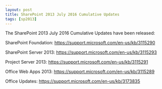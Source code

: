 ```yaml
---
layout: post
title: SharePoint 2013 July 2016 Cumulative Updates
tags: [sp2013]
---
```


The SharePoint 2013 July 2016 Cumulative Updates have been released:

SharePoint Foundation: <https://support.microsoft.com/en-us/kb/3115290>

SharePoint Server 2013: <https://support.microsoft.com/en-us/kb/3115293>

Project Server 2013: <https://support.microsoft.com/en-us/kb/3115291>

Office Web Apps 2013: <https://support.microsoft.com/en-us/kb/3115289>

Office Updates: <https://support.microsoft.com/en-us/kb/3173835>